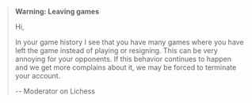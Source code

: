 > **Warning: Leaving games**
>
> Hi,
>
> In your game history I see that you have many games where you have left the game instead of playing or resigning. This can be very annoying for your opponents. If this behavior continues to happen and we get more complains about it, we may be forced to terminate your account.
>
> -- 
> Moderator on Lichess